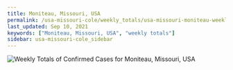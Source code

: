 ```yaml
---
title: Moniteau, Missouri, USA
permalink: /usa-missouri-cole/weekly_totals/usa-missouri-moniteau-weekly_totals.html
last_updated: Sep 10, 2021
keywords: ["Moniteau, Missouri, USA", "weekly totals"]
sidebar: usa-missouri-cole_sidebar
---
```


![Weekly Totals of Confirmed Cases for Moniteau, Missouri, USA](/covid_tracker/images/graphs/usa-missouri-moniteau-weekly_totals_graph.png)
